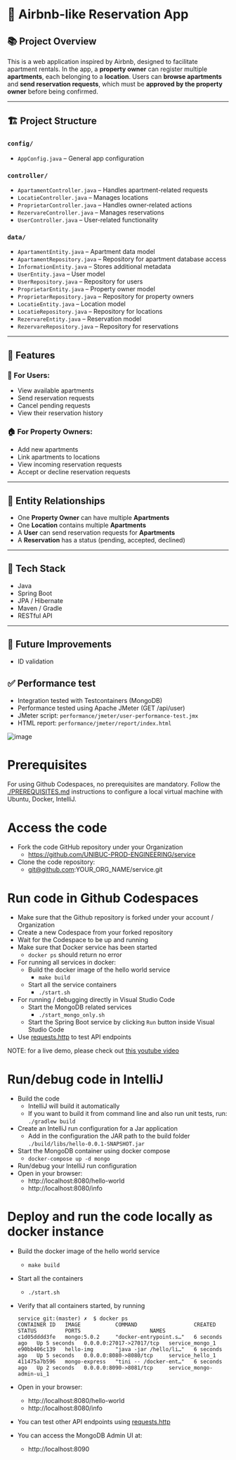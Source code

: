 # 🏡 Airbnb-like Reservation App

## 📚 Project Overview

This is a web application inspired by Airbnb, designed to facilitate apartment rentals. In the app, a **property owner** can register multiple **apartments**, each belonging to a **location**. Users can **browse apartments** and **send reservation requests**, which must be **approved by the property owner** before being confirmed.

---

## 🏗️ Project Structure

### `config/`
- `AppConfig.java` – General app configuration

### `controller/`
- `ApartamentController.java` – Handles apartment-related requests
- `LocatieController.java` – Manages locations
- `ProprietarController.java` – Handles owner-related actions
- `RezervareController.java` – Manages reservations
- `UserController.java` – User-related functionality

### `data/`
- `ApartamentEntity.java` – Apartment data model
- `ApartamentRepository.java` – Repository for apartment database access
- `InformationEntity.java` – Stores additional metadata
- `UserEntity.java` – User model
- `UserRepository.java` – Repository for users
- `ProprietarEntity.java` – Property owner model
- `ProprietarRepository.java` – Repository for property owners
- `LocatieEntity.java` – Location model
- `LocatieRepository.java` – Repository for locations
- `RezervareEntity.java` – Reservation model
- `RezervareRepository.java` – Repository for reservations

---

## 🔄 Features

### 👤 For Users:
- View available apartments
- Send reservation requests
- Cancel pending requests
- View their reservation history

### 🏠 For Property Owners:
- Add new apartments
- Link apartments to locations
- View incoming reservation requests
- Accept or decline reservation requests

---

## 🧩 Entity Relationships

- One **Property Owner** can have multiple **Apartments**
- One **Location** contains multiple **Apartments**
- A **User** can send reservation requests for **Apartments**
- A **Reservation** has a status (pending, accepted, declined)

---

## 🚀 Tech Stack

- Java
- Spring Boot
- JPA / Hibernate
- Maven / Gradle
- RESTful API

---

## 📌 Future Improvements

- ID validation



## ✅ Performance test

- Integration tested with Testcontainers (MongoDB)
- Performance tested using Apache JMeter (GET /api/user)
- JMeter script: `performance/jmeter/user-performance-test.jmx`
- HTML report: `performance/jmeter/report/index.html`


![image](https://github.com/user-attachments/assets/7cea1a02-af53-460a-bdf0-655a318643f5)





# Prerequisites

For using Github Codespaces, no prerequisites are mandatory.
Follow the [./PREREQUISITES.md](./PREREQUISITES.md) instructions to configure a local virtual machine with Ubuntu, Docker, IntelliJ.

# Access the code

* Fork the code GitHub repository under your Organization
  * https://github.com/UNIBUC-PROD-ENGINEERING/service
* Clone the code repository:
  * git@github.com:YOUR_ORG_NAME/service.git

# Run code in Github Codespaces

* Make sure that the Github repository is forked under your account / Organization
* Create a new Codespace from your forked repository
* Wait for the Codespace to be up and running
* Make sure that Docker service has been started
    * ```docker ps``` should return no error
* For running all services in docker:
    * Build the docker image of the hello world service
        * ```make build```
    * Start all the service containers
        * ```./start.sh```
* For running / debugging directly in Visual Studio Code
    * Start the MongoDB related services
        * ```./start_mongo_only.sh```
    * Start the Spring Boot service by clicking `Run` button inside Visual Studio Code
* Use [requests.http](requests.http) to test API endpoints

NOTE: for a live demo, please check out [this youtube video](https://youtu.be/-9ePlxz03kg)

# Run/debug code in IntelliJ
* Build the code
    * IntelliJ will build it automatically
    * If you want to build it from command line and also run unit tests, run: ```./gradlew build```
* Create an IntelliJ run configuration for a Jar application
    * Add in the configuration the JAR path to the build folder `./build/libs/hello-0.0.1-SNAPSHOT.jar`
* Start the MongoDB container using docker compose
    * ```docker-compose up -d mongo```
* Run/debug your IntelliJ run configuration
* Open in your browser:
    * http://localhost:8080/hello-world
    * http://localhost:8080/info

# Deploy and run the code locally as docker instance

* Build the docker image of the hello world service
    * ```make build```
* Start all the containers
    * ```./start.sh```

* Verify that all containers started, by running
  ```
  service git:(master) ✗  $ docker ps
  CONTAINER ID   IMAGE           COMMAND                  CREATED         STATUS         PORTS                      NAMES
  c1d05dddd3fe   mongo:5.0.2     "docker-entrypoint.s…"   6 seconds ago   Up 5 seconds   0.0.0.0:27017->27017/tcp   service_mongo_1
  e90bb406c139   hello-img       "java -jar /hello/li…"   6 seconds ago   Up 5 seconds   0.0.0.0:8080->8080/tcp     service_hello_1
  411475a7b596   mongo-express   "tini -- /docker-ent…"   6 seconds ago   Up 2 seconds   0.0.0.0:8090->8081/tcp     service_mongo-admin-ui_1
  ```
* Open in your browser:
    * http://localhost:8080/hello-world
    * http://localhost:8080/info
* You can test other API endpoints using [requests.http](requests.http)
* You can access the MongoDB Admin UI at:
  * http://localhost:8090 
